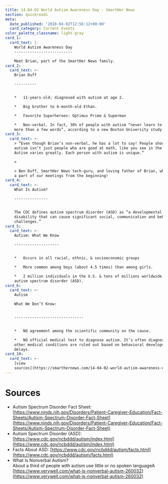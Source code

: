 ```yaml
---
title: 14.04.02 World Autism Awareness Day - SmartHer News
section: quickreads
meta:
  date_published: '2018-04-02T12:56:12+00:00'
  card_category: Current Events
color_palette_classname: light-gray
card_1:
  card_text: |-
    World Autism Awareness Day
    --------------------------

    Meet Brian, part of the SmartHer News family.
card_2:
  card_text: >-
    Brian Duff

    ----------


    *   11-years-old; diagnosed with autism at age 2.

    *   Big brother to 6-month-old Ethan.

    *   Favorite Superheroes: Optimus Prime & Superman

    *   Non-verbal. In fact, 30% of people with autism “never learn to speak
    more than a few words”, according to a new Boston University study.
card_3:
  card_text: >-
    > “Even though Brian’s non-verbal, he has a lot to say! People should know
    autism isn’t just people who are good at math, like you see in the movies.
    Autism varies greatly. Each person with autism is unique.”

    > 

    > Ben Duff, SmartHer News tech-guru, and loving father of Brian, who's been
    a part of our meetings from the beginning!
card_4:
  card_text: >-
    What Is Autism?

    ---------------


    The CDC defines autism spectrum disorder (ASD) as “a developmental
    disability that can cause significant social, communication and behavioral
    challenges.”
card_5:
  card_text: >-
    Autism: What We Know

    --------------------


    *   Occurs in all racial, ethnic, & socioeconomic groups

    *   More common among boys (about 4.5 times) than among girls.

    *   2 million individuals in the U.S. & tens of millions worldwide have
    autism spectrum disorder (ASD).
card_6:
  card_text: >-
    Autism  

    What We Don’t Know:  


    -------------------------------


    *   NO agreement among the scientific community on the cause.

    *   NO official medical test to diagnose autism. It’s often diagnosed after
    other medical conditions are ruled out based on behavioral developmental
    delays.
card_10:
  card_text: >-
    [view
    sources](https://smarthernews.com/14-04-02-world-autism-awareness-day/)
---
```

Sources
=======

*   Autism Spectrum Disorder Fact Sheet: [https://www.ninds.nih.gov/Disorders/Patient-Caregiver-Education/Fact-Sheets/Autism-Spectrum-Disorder-Fact-Sheet](https://www.ninds.nih.gov/Disorders/Patient-Caregiver-Education/Fact-Sheets/Autism-Spectrum-Disorder-Fact-Sheet)
*   Autism Spectrum Disorder (ASD): [https://www.cdc.gov/ncbddd/autism/index.html](https://www.cdc.gov/ncbddd/autism/index.html)
*   Facts About ASD: [https://www.cdc.gov/ncbddd/autism/facts.html](https://www.cdc.gov/ncbddd/autism/facts.html)
*   What Is Nonverbal Autism?  
    About a third of people with autism use little or no spoken languageA [https://www.verywell.com/what-is-nonverbal-autism-260032](https://www.verywell.com/what-is-nonverbal-autism-260032)